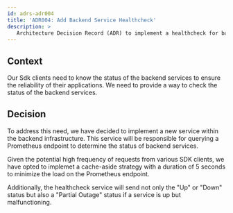```yaml
---
id: adrs-adr004
title: 'ADR004: Add Backend Service Healthcheck'
description: >
   Architecture Decision Record (ADR) to implement a healthcheck for backend services
---
```

## Context
Our Sdk clients need to know the status of the backend services to ensure the reliability of their applications. We need to provide a way to check the status of the backend services.

## Decision
To address this need, we have decided to implement a new service within the backend infrastructure. This service will be responsible for querying a Prometheus endpoint to determine the status of backend services.

Given the potential high frequency of requests from various SDK clients, we have opted to implemet a cache-aside strategy with a duration of 5 seconds to minimize the load on the Prometheus endpoint.

Additionally, the healthcheck service will send not only the  "Up" or "Down" status but also  a "Partial Outage" status if a service is up but malfunctioning.



